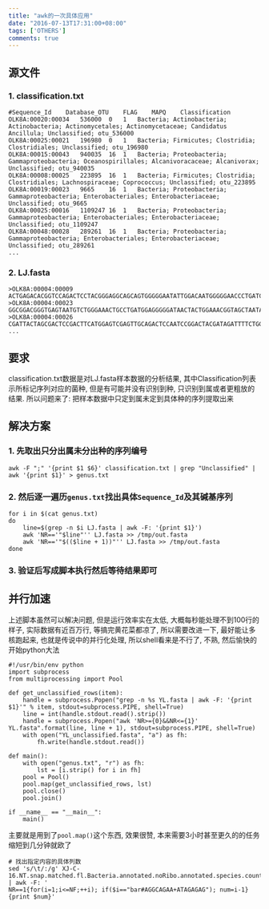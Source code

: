 ```yaml
---
title: "awk的一次具体应用"
date: "2016-07-13T17:31:00+08:00"
tags: ['OTHERS']
comments: true
---
```



## 源文件
### 1. classification.txt
```
#Sequence_Id	Database_OTU	FLAG	MAPQ	Classification
OLK8A:00020:00034	536000	0	1	Bacteria; Actinobacteria; Actinobacteria; Actinomycetales; Actinomycetaceae; Candidatus Ancillula; Unclassified; otu_536000
OLK8A:00025:00021	196980	0	1	Bacteria; Firmicutes; Clostridia; Clostridiales; Unclassified; otu_196980
OLK8A:00015:00043	940035	16	1	Bacteria; Proteobacteria; Gammaproteobacteria; Oceanospirillales; Alcanivoracaceae; Alcanivorax; Unclassified; otu_940035
OLK8A:00008:00025	223895	16	1	Bacteria; Firmicutes; Clostridia; Clostridiales; Lachnospiraceae; Coprococcus; Unclassified; otu_223895
OLK8A:00019:00023	9665	16	1	Bacteria; Proteobacteria; Gammaproteobacteria; Enterobacteriales; Enterobacteriaceae; Unclassified; otu_9665
OLK8A:00025:00016	1109247	16	1	Bacteria; Proteobacteria; Gammaproteobacteria; Enterobacteriales; Enterobacteriaceae; Unclassified; otu_1109247
OLK8A:00048:00028	289261	16	1	Bacteria; Proteobacteria; Gammaproteobacteria; Enterobacteriales; Enterobacteriaceae; Unclassified; otu_289261
...
```
### 2. LJ.fasta
```
>OLK8A:00004:00009
ACTGAGACACGGTCCAGACTCCTACGGGAGGCAGCAGTGGGGGAATATTGGACAATGGGGGAACCCTGATCCAGCCATGCCGCGTGTGTGAAGAAGGCCTTTTGGTTGTAAAGCACTTTAAGCGAGGAGGAGGCTACCGAGATTAATACTCTTGGATAGTGGACGTTACTCGCAGAATAAGCACCGGCTAACTCTGTGCCAGCAGCCGCGGTAATAC
>OLK8A:00004:00023
GGCGGACGGGTGAGTAATGTCTGGGAAACTGCCTGATGGAGGGGGATAACTACTGGAAACGGTAGCTAATACCGCATAACGTCGCAAGACCAAAGAGGGGGACCTTCGGGCCTCTTGCCATCGGATGTGCCCAGATGGGATTAGCTAGTAGGTGGGGTAACGGCTCACCTAGGCGACGTCCCTAGCTGGTCTGAGAGGATGACCAGCCACACTGGAACTGAGACACGGTCCAGACTCCTACGGGAGGCAGC
>OLK8A:00004:00026
CGATTACTAGCGACTCCGACTTCATGGAGTCGAGTTGCAGACTCCAATCCGGACTACGATAGATTTTCTGGGATTGGCTCCCGCTCACGCGTTGGCTTCCCTCTGTATCTACCATTGTAGCACCGTGTGTAGCCCTGGTCATAAAGGCCATCGATGACTTGACGTCATCCCCACCTTCCTCCGGTTTGTCACCGGCGGTCTCCTTA
...
```
## 要求
classification.txt数据是对LJ.fasta样本数据的分析结果, 其中Classification列表示所标记序列对应的菌种, 但是有可能并没有识别到种, 只识别到属或者更粗放的结果. 所以问题来了: 把样本数据中只定到属未定到具体种的序列提取出来

## 解决方案
### 1. 先取出只分出属未分出种的序列编号
`awk -F ";" '{print $1 $6}' classification.txt | grep "Unclassified" | awk '{print $1}' > genus.txt`
### 2. 然后逐一遍历`genus.txt`找出具体`Sequence_Id`及其碱基序列
```
for i in $(cat genus.txt)
do
    line=$(grep -n $i LJ.fasta | awk -F: '{print $1}')
    awk 'NR=='"$line"'' LJ.fasta >> /tmp/out.fasta
    awk 'NR=='"$(($line + 1))"'' LJ.fasta >> /tmp/out.fasta
done
```
### 3. 验证后写成脚本执行然后等待结果即可

## 并行加速
上述脚本虽然可以解决问题, 但是运行效率实在太低, 大概每秒能处理不到100行的样子, 实际数据有近百万行, 等搞完黄花菜都凉了, 所以需要改进一下, 最好能让多核跑起来, 也就是传说中的并行化处理, 所以shell看来是不行了, 不熟, 然后愉快的开始python大法
```
#!/usr/bin/env python
import subprocess
from multiprocessing import Pool

def get_unclassified_rows(item):
    handle = subprocess.Popen("grep -n %s YL.fasta | awk -F: '{print $1}'" % item, stdout=subprocess.PIPE, shell=True)
    line = int(handle.stdout.read().strip())
    handle = subprocess.Popen("awk 'NR>={0}&&NR<={1}' YL.fasta".format(line, line + 1), stdout=subprocess.PIPE, shell=True)
    with open("YL_unclassified.fasta", "a") as fh:
        fh.write(handle.stdout.read())

def main():  
    with open("genus.txt", "r") as fh:
        lst = [i.strip() for i in fh]
    pool = Pool()
    pool.map(get_unclassified_rows, lst)
    pool.close()
    pool.join()

if __name__ == "__main__":
    main()
```
主要就是用到了`pool.map()`这个东西, 效果很赞, 本来需要3小时甚至更久的的任务缩短到几分钟就欧了

```
# 找出指定内容的具体列数
sed 's/\t/:/g' XJ-C-16.NT.snap.matched.fl.Bacteria.annotated.noRibo.annotated.species.counttable | awk -F: '
NR==1{for(i=1;i<=NF;++i); if($i=="bar#AGGCAGAA+ATAGAGAG"); num=i-1}
{print $num}'
```
